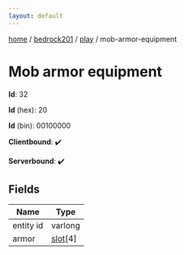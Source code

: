 ```yaml
---
layout: default
---
```


[home](/)  /  [bedrock201](/protocol/bedrock201)  /  [play](/protocol/bedrock201/play)  /  mob-armor-equipment

# Mob armor equipment

**Id**: 32

**Id** (hex): 20

**Id** (bin): 00100000

**Clientbound**: ✔️

**Serverbound**: ✔️

## Fields

Name | Type
---|---
entity id | varlong
armor | [slot](/protocol/bedrock201/types/slot)[4]


